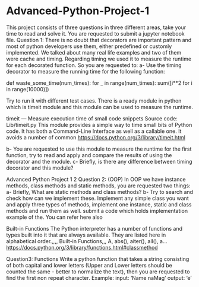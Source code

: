 # Advanced-Python-Project-1

This project consists of three questions in three different areas, take your time to read
and solve it. You are requested to submit a jupyter notebook file.
Question 1:
There is no doubt that decorators are important pattern and most of python developers
use them, either predefined or customly implemented. We talked about many real life
examples and two of them were cache and timing. Regarding timing we used it to
measure the runtime for each decorated function. So you are requested to:
a- Use the timing decorator to measure the running time for the following function:

def waste_some_time(num_times):
for _ in range(num_times):
sum([i**2 for i in range(10000)])

Try to run it with different test cases. There is a ready module in python which is timeit
module and this module can be used to measure the runtime.

timeit — Measure execution time of small code snippets
Source code: Lib/timeit.py This module provides a simple way to
time small bits of Python code. It has both a Command-Line
Interface as well as a callable one. It avoids a number of common
https://docs.python.org/3/library/timeit.html

b- You are requested to use this module to measure the runtime for the first function, try
to read and apply and compare the results of using the decorator and the module.
c- Briefly, is there any difference between timing decorator and this module?

Advanced Python Project 1 2
Question 2: (OOP)
In OOP we have instance methods, class methods and static methods, you are
requested two things:
a- Briefly, What are static methods and class methods?
b- Try to search and check how can we implement these. Implement any simple class
you want and apply three types of methods, implement one instance, static and
class methods and run them as well. submit a code which holds implementation
example of the. You can refer here also

Built-in Functions
The Python interpreter has a number of functions and types built
into it that are always available. They are listed here in alphabetical
order.,,,, Built-in Functions,,, A, abs(), aiter(), all(), a...
https://docs.python.org/3/library/functions.html#classmethod

Question3: Functions
Write a python function that takes a string consisting of both capital and lower letters
(Upper and Lower letters should be counted the same - better to normalize the text),
then you are requested to find the first non repeat character.
Example:
input: ‘Name naMag’
output: ‘e’
